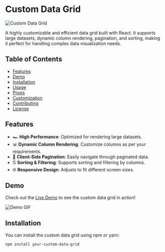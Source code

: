 # Custom Data Grid

![Custom Data Grid](https://via.placeholder.com/1000x300.png?text=Custom+Data+Grid)

A highly customizable and efficient data grid built with React. It supports large datasets, dynamic column rendering, pagination, and sorting, making it perfect for handling complex data visualization needs.

## Table of Contents

- [Features](#features)
- [Demo](#demo)
- [Installation](#installation)
- [Usage](#usage)
- [Props](#props)
- [Customization](#customization)
- [Contributing](#contributing)
- [License](#license)

## Features

- 🏎️ **High Performance**: Optimized for rendering large datasets.
- 📊 **Dynamic Column Rendering**: Customize columns as per your requirements.
- 🔄 **Client-Side Pagination**: Easily navigate through paginated data.
- 🔃 **Sorting & Filtering**: Supports sorting and filtering by columns.
- 🌐 **Responsive Design**: Adjusts to fit different screen sizes.

## Demo

Check out the [Live Demo](https://your-demo-link.com) to see the custom data grid in action!

![Demo GIF](https://via.placeholder.com/800x400.gif?text=Demo+GIF)

## Installation

You can install the custom data grid using npm or yarn:

```bash
npm install your-custom-data-grid
